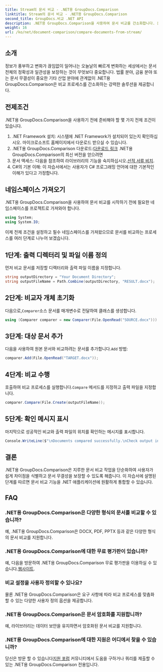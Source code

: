```yaml
---
title: Stream의 문서 비교 - .NET용 GroupDocs.Comparison
linktitle: Stream의 문서 비교 - .NET용 GroupDocs.Comparison
second_title: GroupDocs.비교 .NET API
description: .NET용 GroupDocs.Comparison을 사용하여 문서 비교를 간소화합니다. 문서를 손쉽게 비교하고 파일 전체의 정확성을 보장하세요.
weight: 16
url: /ko/net/document-comparison/compare-documents-from-stream/
---
```

## 소개
정보가 풍부하고 변화가 끊임없이 일어나는 오늘날의 빠르게 변화하는 세상에서는 문서 전체의 정확성과 일관성을 보장하는 것이 무엇보다 중요합니다. 법률 분야, 금융 분야 또는 문서 무결성이 중요한 기타 산업 분야에 관계없이 .NET용 GroupDocs.Comparison은 비교 프로세스를 간소화하는 강력한 솔루션을 제공합니다.
## 전제조건
.NET용 GroupDocs.Comparison을 사용하기 전에 준비해야 할 몇 가지 전제 조건이 있습니다.
1. .NET Framework 설치: 시스템에 .NET Framework가 설치되어 있는지 확인하십시오. 마이크로소프트 홈페이지에서 다운로드 받으실 수 있습니다.
2.  .NET용 GroupDocs.Comparison 다운로드:[다운로드 링크](https://releases.groupdocs.com/comparison/net/) .NET용 GroupDocs.Comparison의 최신 버전을 얻으려면
3.  문서 액세스: 다음을 참조하여 라이브러리의 기능을 숙지하십시오.[선적 서류 비치](https://tutorials.groupdocs.com/comparison/net/).
4. C#의 기본 이해: 이 자습서에서는 사용자가 C# 프로그래밍 언어에 대한 기본적인 이해가 있다고 가정합니다.

## 네임스페이스 가져오기
.NET용 GroupDocs.Comparison을 사용하여 문서 비교를 시작하기 전에 필요한 네임스페이스를 프로젝트로 가져와야 합니다.
```csharp
using System;
using System.IO;
```
이제 전제 조건을 설정하고 필수 네임스페이스를 가져왔으므로 문서를 비교하는 프로세스를 여러 단계로 나누어 보겠습니다.
## 1단계: 출력 디렉터리 및 파일 이름 정의
먼저 비교 문서를 저장할 디렉터리와 출력 파일 이름을 지정합니다.
```csharp
string outputDirectory = "Your Document Directory";
string outputFileName = Path.Combine(outputDirectory, "RESULT.docx");
```
## 2단계: 비교자 개체 초기화
 다음으로,`Comparer`소스 문서를 매개변수로 전달하여 클래스를 생성합니다.
```csharp
using (Comparer comparer = new Comparer(File.OpenRead("SOURCE.docx")))
```
## 3단계: 대상 문서 추가
 다음을 사용하여 원본 문서와 비교하려는 문서를 추가합니다.`Add` 방법:
```csharp
comparer.Add(File.OpenRead("TARGET.docx"));
```
## 4단계: 비교 수행
 호출하여 비교 프로세스를 실행합니다.`Compare` 메서드를 지정하고 출력 파일을 지정합니다.
```csharp
comparer.Compare(File.Create(outputFileName));
```
## 5단계: 확인 메시지 표시
마지막으로 성공적인 비교와 출력 파일의 위치를 확인하는 메시지를 표시합니다.
```csharp
Console.WriteLine($"\nDocuments compared successfully.\nCheck output in {outputDirectory}.");
```

## 결론
.NET용 GroupDocs.Comparison은 지루한 문서 비교 작업을 단순화하여 사용자가 쉽게 차이점을 식별하고 문서 무결성을 보장할 수 있도록 해줍니다. 이 자습서에 설명된 단계를 따르면 문서 비교 기능을 .NET 애플리케이션에 원활하게 통합할 수 있습니다.
## FAQ
### .NET용 GroupDocs.Comparison은 다양한 형식의 문서를 비교할 수 있습니까?
예, .NET용 GroupDocs.Comparison은 DOCX, PDF, PPTX 등과 같은 다양한 형식의 문서 비교를 지원합니다.
### .NET용 GroupDocs.Comparison에 대한 무료 평가판이 있습니까?
 예, 다음을 방문하여 .NET용 GroupDocs.Comparison 무료 평가판을 이용하실 수 있습니다.[웹사이트](https://releases.groupdocs.com/).
### 비교 설정을 사용자 정의할 수 있나요?
물론 .NET용 GroupDocs.Comparison은 요구 사항에 따라 비교 프로세스를 맞춤화할 수 있는 다양한 사용자 정의 옵션을 제공합니다.
### .NET용 GroupDocs.Comparison은 문서 암호화를 지원합니까?
예, 라이브러리는 데이터 보안을 유지하면서 암호화된 문서 비교를 지원합니다.
### .NET용 GroupDocs.Comparison에 대한 지원은 어디에서 찾을 수 있습니까?
 당신은 방문 할 수 있습니다[지원 포럼](https://forum.groupdocs.com/c/comparison/12) 커뮤니티에서 도움을 구하거나 쿼리를 제출할 수 있는 .NET용 GroupDocs.Comparison 전용입니다.